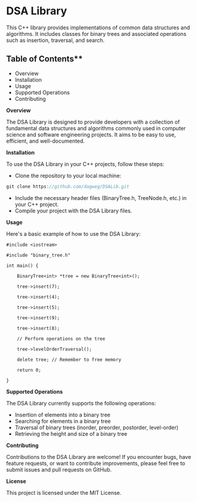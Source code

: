 # DSA Library

This C++ library provides implementations of common data structures and algorithms. It includes classes for binary trees and associated operations such as insertion, traversal, and search.

## Table of Contents**

- Overview
- Installation
- Usage
- Supported Operations
- Contributing

**Overview**

The DSA Library is designed to provide developers with a collection of fundamental data structures and algorithms commonly used in computer science and software engineering projects. It aims to be easy to use, efficient, and well-documented.

**Installation**

To use the DSA Library in your C++ projects, follow these steps:

- Clone the repository to your local machine:

```cpp
git clone https://github.com/dagweg/DSALib.git
```
- Include the necessary header files (BinaryTree.h, TreeNode.h, etc.) in your C++ project.
- Compile your project with the DSA Library files.

**Usage**

Here's a basic example of how to use the DSA Library:

```
#include <iostream>

#include "binary_tree.h"

int main() {

    BinaryTree<int> *tree = new BinaryTree<int>();

    tree->insert(7);

    tree->insert(4);

    tree->insert(5);

    tree->insert(9);

    tree->insert(8);

    // Perform operations on the tree

    tree->levelOrderTraversal();

    delete tree; // Remember to free memory

    return 0;

}

```

**Supported Operations**

The DSA Library currently supports the following operations:

- Insertion of elements into a binary tree
- Searching for elements in a binary tree
- Traversal of binary trees (inorder, preorder, postorder, level-order)
- Retrieving the height and size of a binary tree

**Contributing**

Contributions to the DSA Library are welcome! If you encounter bugs, have feature requests, or want to contribute improvements, please feel free to submit issues and pull requests on GitHub.

**License**

This project is licensed under the MIT License.

